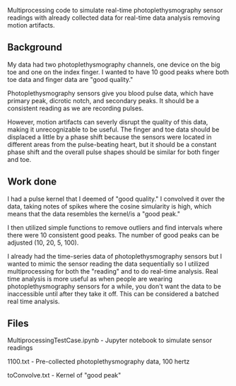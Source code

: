 Multiprocessing code to simulate real-time photoplethysmography sensor readings with already collected data for real-time data analysis removing motion artifacts.

## Background

My data had two photoplethysmography channels, one device on the big toe and one on the index finger. I wanted to have 10 good peaks where both toe data and finger data are "good quality."

Photoplethysmography sensors give you blood pulse data, which have primary peak, dicrotic notch, and secondary peaks. It should be a consistent reading as we are recording pulses.

However, motion artifacts can severly disrupt the quality of this data, making it unrecognizable to be useful. The finger and toe data should be displaced a little by a phase shift because the sensors were located in different areas from the pulse-beating heart, but it should be a constant phase shift and the overall pulse shapes should be similar for both finger and toe.


## Work done

I had a pulse kernel that I deemed of "good quality." I convolved it over the data, taking notes of spikes where the cosine simularity is high, which means that the data resembles the kernel/is a "good peak."

I then utilized simple functions to remove outliers and find intervals where there were 10 consistent good peaks. The number of good peaks can be adjusted (10, 20, 5, 100).

I already had the time-series data of photoplethysmography sensors but I wanted to mimic the sensor reading the data sequentially so I utilized multiprocessing for both the "reading" and to do real-time analysis. Real time analysis is more useful as when people are wearing photoplethysmography sensors for a while, you don't want the data to be inaccessible until after they take it off. This can be considered a batched real time analysis.

## Files

MultiprocessingTestCase.ipynb - Jupyter notebook to simulate sensor readings

1100.txt - Pre-collected photoplethysmography data, 100 hertz

toConvolve.txt - Kernel of "good peak"


